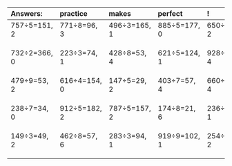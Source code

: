 | Answers: | practice | makes | perfect | ! |
| :--- | :--- | :--- | :--- | :--- |
| 757÷5=151, 2 | 771÷8=96, 3 | 496÷3=165, 1 | 885÷5=177, 0 | 650÷3=216, 2 | 
|   |   |   |   |   | 
|   |   |   |   |   | 
|   |   |   |   |   | 
| 732÷2=366, 0 | 223÷3=74, 1 | 428÷8=53, 4 | 621÷5=124, 1 | 928÷7=132, 4 | 
|   |   |   |   |   | 
|   |   |   |   |   | 
|   |   |   |   |   | 
| 479÷9=53, 2 | 616÷4=154, 0 | 147÷5=29, 2 | 403÷7=57, 4 | 660÷8=82, 4 | 
|   |   |   |   |   | 
|   |   |   |   |   | 
|   |   |   |   |   | 
| 238÷7=34, 0 | 912÷5=182, 2 | 787÷5=157, 2 | 174÷8=21, 6 | 236÷5=47, 1 | 
|   |   |   |   |   | 
|   |   |   |   |   | 
|   |   |   |   |   | 
| 149÷3=49, 2 | 462÷8=57, 6 | 283÷3=94, 1 | 919÷9=102, 1 | 254÷7=36, 2 | 
|   |   |   |   |   | 
|   |   |   |   |   | 
|   |   |   |   |   | 
